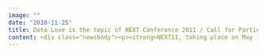 ```yaml
---
image: ""
date: "2010-11-25"
title: Data Love is the topic of NEXT Conference 2011 / Call for Participation is open
content: <div class="newsbody"><p><strong>NEXT11, taking place on May 17 &amp; 18, will assemble about 2,000 participants from the Internet, marketing, advertising, and technology industries in Berlin. The most important European conference for the digital economy will focus on the interactive consumer and the question of how he uses the web today and will use it tomorrow.</strong></p><p>NEXT11’s topic will be “Data Love”. The programme creators around Matthias Schrader, founder and CEO of SinnerSchrader, chose the subject to emphasize the significance of data as the driving factor of digital value creation. As of now, people interested in participating on stage can apply for the sought-after speaking opportunities or propose any other speaker for the various conference tracks.</p><p>According to Eric Schmidt, CEO of Google, there were five exabytes of information created between the birth of the world and 2003, the same amount that’s now created every two days. Pictures, videos, geographical data –the commercial processing of existing data from the increasingly mobile web mainly serves one purpose&#58; offering relevant products and services to the consumer.</p><p>Business developers, marketing professionals and agencies face the challenge of developing new applications with additional benefits for the consumer from the almost unmanageable data stream. In the data driven economy, the consumer and his behaviour determine the success of products and services in real-time –with huge consequences for innovation cycles, optimisation of products and services, marketing and sales.</p><p>Learning to understand the interactive consumer and his behaviour</p><p>On two conference days the participants of NEXT11 come to know everything about the interactive consumer and his future usage of the web. Best practice examples will show how data streams and digital technologies can be used expediently for e-commerce, advertising or marketing. Trends and visionaries from all over the world, workshops as well as special events complete the whole programme of about 50 hours.</p><p>For the speaker selection, the organisers rely on the international Programme Director Monique van Dusseldorp, well known experts on the main topics and the NEXT community. With the Call for Participation, the digital economy is asked to apply with own topics for speaking opportunities and to select the best suggestions.</p><p>NEXT 2011&#58; Melting pot of Europe’s digital economy</p><p>The new voting platform offers the community the opportunity to choose the best proposals among the presented topics and suggested speakers. “We want the best minds of the digital economy to enter the stage of NEXT11, “ Matthias Schrader points out the goal. „For the commercial web, Germany is the most important market within Europe. This significance should be reflected by the conference landscape. We invite the digital economy to take an active part in this process.“</p><p>Having relocated the conference from Hamburg to Berlin this year, the organisers SinnerSchrader and STATION-Berlin have already accomplished the conditions for a further internationalisation of the event, which was first launched in 2006. This path is to be pursued consequently in 2011. “Berlin as the melting pot between Eastern and Western Europe is the perfect location and the most attractive city in Europe for speakers as well as participants.“</p><p>Further information on NEXT11 can be found at <a href="http&#58;//www.nextconf.eu">www.nextconf.eu</a> and on the Call for Participation at <a href="vote.nextconf.eu">vote.nextconf.eu</a>.</p></div>
---
```

